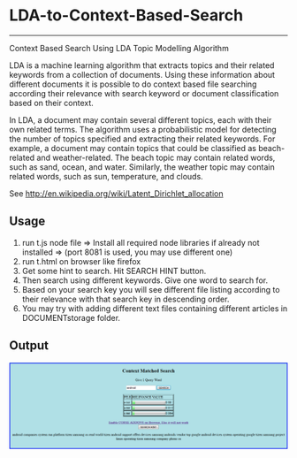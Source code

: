 # LDA-to-Context-Based-Search
--------
Context Based Search Using LDA Topic Modelling Algorithm

LDA is a machine learning algorithm that extracts topics and their related keywords from a collection of documents. Using these information about different documents it is possible to do context based file searching according their relevance with search keyword or document classification based on their context.

In LDA, a document may contain several different topics, each with their own related terms. The algorithm uses a probabilistic model for detecting the number of topics specified and extracting their related keywords. For example, a document may contain topics that could be classified as beach-related and weather-related. The beach topic may contain related words, such as sand, ocean, and water. Similarly, the weather topic may contain related words, such as sun, temperature, and clouds.

See http://en.wikipedia.org/wiki/Latent_Dirichlet_allocation

## Usage
1) run t.js node file 
=> Install all required node libraries if already not installed
=> (port 8081 is used, you may use different one)
2) run t.html on browser like firefox
3) Get some hint to search. Hit SEARCH HINT button.
4) Then search using different keywords. Give one word to search for.
5) Based on your search key you will see different file listing according to 
their relevance with that search key in descending order.
6) You may try with adding different text files containing different articles
in DOCUMENTstorage folder.

## Output
![alt text](https://github.com/ShihabYasin/LDA-to-Context-Based-Search/blob/master/Capture.PNG)
